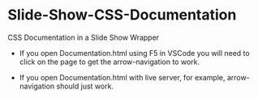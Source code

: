 # Slide-Show-CSS-Documentation

CSS Documentation in a Slide Show Wrapper

- If you open Documentation.html using F5 in VSCode you will need to click on the page to get the arrow-navigation to work.

- If you open Documentation.html with live server, for example, arrow-navigation should just work.
